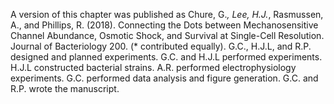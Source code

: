 A version of this chapter was published as Chure, G.*, Lee, H.J.*,
Rasmussen, A., and Phillips, R. (2018). Connecting the Dots between
Mechanosensitive Channel Abundance, Osmotic Shock, and Survival at
Single-Cell Resolution. Journal of Bacteriology 200. (* contributed equally). 
G.C., H.J.L, and R.P. designed and planned experiments. G.C. and H.J.L performed
experiments. H.J.L constructed bacterial strains. A.R. performed
electrophysiology experiments. G.C. performed data analysis and figure
generation. G.C. and R.P. wrote the manuscript.
